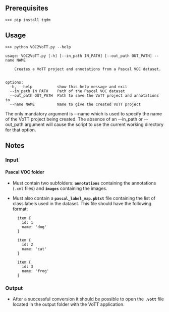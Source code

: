 ## Prerequisites
```
>>> pip install tqdm
```

## Usage

```
>>> python VOC2VoTT.py --help
```
```
usage: VOC2VoTT.py [-h] [--in_path IN_PATH] [--out_path OUT_PATH] --name NAME

    Creates a VoTT project and annotations from a Pascal VOC dataset.
    

options:
  -h, --help           show this help message and exit
  --in_path IN_PATH    Path of the Pascal VOC dataset
  --out_path OUT_PATH  Path to save the VoTT project and annotations to
  --name NAME          Name to give the created VoTT project
```

The only mandatory argument is --name which is used to specify the name of the VoTT project being created.
The absence of an --in_path or --out_path argument will cause the script to use the current working directory for that option.

## Notes
### Input
#### Pascal VOC folder
* Must contain two subfolders: **`annotations`** containing the annotations (`.xml` files) and **`images`** containing the images.
* Must also contain a **`pascal_label_map.pbtxt`** file containing the list of class labels used in the dataset. This file should have the following format:  

        item {
          id: 1
          name: 'dog'
        }

        item {
          id: 2
          name: 'cat'
        }

        item {
          id: 3
          name: 'frog'
        }



### Output
* After a successful conversion it should be possible to open the **`.vott`** file located in the output folder with the VoTT application.
